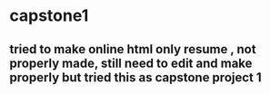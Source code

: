 # capstone1
## tried to make online html only resume , not properly made, still need to edit and make properly but tried this as capstone project 1
